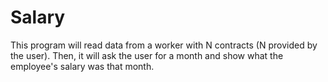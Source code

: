 # Salary

This program will read data from a worker with N contracts (N provided by the user). Then, it will ask the user for a month and show what the employee's salary was that month.
